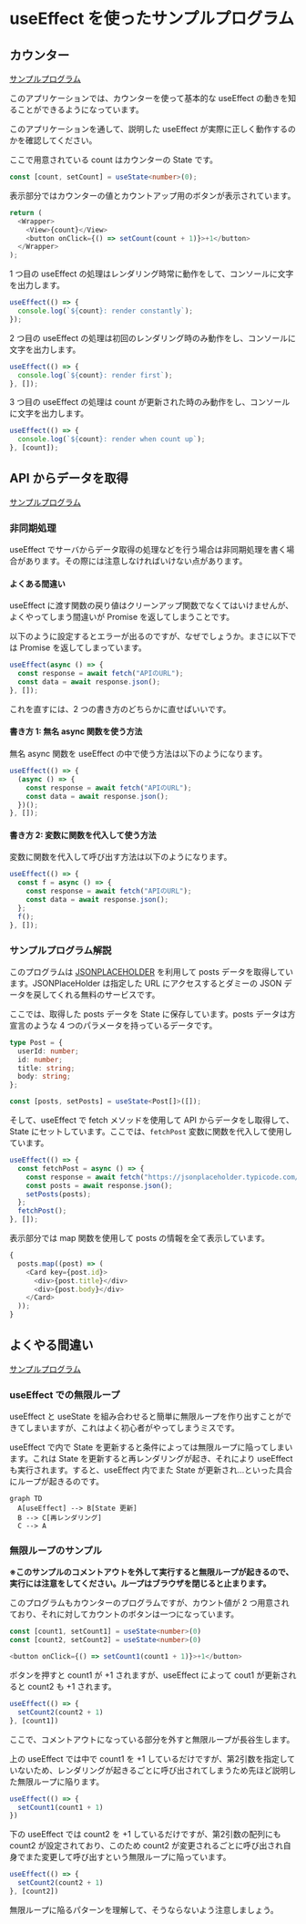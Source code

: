 # useEffect を使ったサンプルプログラム

## カウンター

[サンプルプログラム](https://github.com/sekiyan372/react-study-sample/blob/main/src/pages/week4/Count.tsx)

このアプリケーションでは、カウンターを使って基本的な useEffect の動きを知ることができるようになっています。

このアプリケーションを通して、説明した useEffect が実際に正しく動作するのかを確認してください。

ここで用意されている count はカウンターの State です。

```typescript
const [count, setCount] = useState<number>(0);
```

表示部分ではカウンターの値とカウントアップ用のボタンが表示されています。

```typescript
return (
  <Wrapper>
    <View>{count}</View>
    <button onClick={() => setCount(count + 1)}>+1</button>
  </Wrapper>
);
```

1 つ目の useEffect の処理はレンダリング時常に動作をして、コンソールに文字を出力します。

```typescript
useEffect(() => {
  console.log(`${count}: render constantly`);
});
```

2 つ目の useEffect の処理は初回のレンダリング時のみ動作をし、コンソールに文字を出力します。

```typescript
useEffect(() => {
  console.log(`${count}: render first`);
}, []);
```

3 つ目の useEffect の処理は count が更新された時のみ動作をし、コンソールに文字を出力します。

```typescript
useEffect(() => {
  console.log(`${count}: render when count up`);
}, [count]);
```

## API からデータを取得

[サンプルプログラム](https://github.com/sekiyan372/react-study-sample/blob/main/src/pages/week4/Post.tsx)

### 非同期処理

useEffect でサーバからデータ取得の処理などを行う場合は非同期処理を書く場合があります。その際には注意しなければいけない点があります。

#### よくある間違い

useEffect に渡す関数の戻り値はクリーンアップ関数でなくてはいけませんが、よくやってしまう間違いが Promise を返してしまうことです。

以下のように設定するとエラーが出るのですが、なぜでしょうか。まさに以下では Promise を返してしまっています。

```typescript
useEffect(async () => {
  const response = await fetch("APIのURL");
  const data = await response.json();
}, []);
```

これを直すには、2 つの書き方のどちらかに直せばいいです。

#### 書き方 1: 無名 async 関数を使う方法

無名 async 関数を useEffect の中で使う方法は以下のようになります。

```typescript
useEffect(() => {
  (async () => {
    const response = await fetch("APIのURL");
    const data = await response.json();
  })();
}, []);
```

#### 書き方 2: 変数に関数を代入して使う方法

変数に関数を代入して呼び出す方法は以下のようになります。

```typescript
useEffect(() => {
  const f = async () => {
    const response = await fetch("APIのURL");
    const data = await response.json();
  };
  f();
}, []);
```

### サンプルプログラム解説

このプログラムは [JSONPLACEHOLDER](https://jsonplaceholder.typicode.com/) を利用して posts データを取得しています。JSONPlaceHolder は指定した URL にアクセスするとダミーの JSON データを戻してくれる無料のサービスです。

ここでは、取得した posts データを State に保存しています。posts データは方宣言のような 4 つのパラメータを持っているデータです。

```typescript
type Post = {
  userId: number;
  id: number;
  title: string;
  body: string;
};

const [posts, setPosts] = useState<Post[]>([]);
```

そして、useEffect で fetch メソッドを使用して API からデータをし取得して、State にセットしています。ここでは、`fetchPost` 変数に関数を代入して使用しています。

```typescript
useEffect(() => {
  const fetchPost = async () => {
    const response = await fetch("https://jsonplaceholder.typicode.com/posts");
    const posts = await response.json();
    setPosts(posts);
  };
  fetchPost();
}, []);
```

表示部分では map 関数を使用して posts の情報を全て表示しています。

```typescript
{
  posts.map((post) => (
    <Card key={post.id}>
      <div>{post.title}</div>
      <div>{post.body}</div>
    </Card>
  ));
}
```

## よくやる間違い

[サンプルプログラム](https://github.com/sekiyan372/react-study-sample/blob/main/src/pages/week4/Loop.tsx)

### useEffect での無限ループ

useEffect と useState を組み合わせると簡単に無限ループを作り出すことができてしまいますが、これはよく初心者がやってしまうミスです。

useEffect で内で State を更新すると条件によっては無限ループに陥ってしまいます。これは State を更新すると再レンダリングが起き、それにより useEffect も実行されます。すると、useEffect 内でまた State が更新され…といった具合にループが起きるのです。

```mermaid
graph TD
  A[useEffect] --> B[State 更新]
  B --> C[再レンダリング]
  C --> A
```

### 無限ループのサンプル

**※このサンプルのコメントアウトを外して実行すると無限ループが起きるので、実行には注意をしてください。ループはブラウザを閉じると止まります。**

このプログラムもカウンターのプログラムですが、カウント値が 2 つ用意されており、それに対してカウントのボタンは一つになっています。

```typescript
const [count1, setCount1] = useState<number>(0)
const [count2, setCount2] = useState<number>(0)

<button onClick={() => setCount1(count1 + 1)}>+1</button>
```

ボタンを押すと count1 が +1 されますが、useEffect によって cout1 が更新されると count2 も +1 されます。
```typescript
useEffect(() => {
  setCount2(count2 + 1)
}, [count1])
```

ここで、コメントアウトになっている部分を外すと無限ループが長谷生します。

上の useEffect では中で count1 を +1 しているだけですが、第2引数を指定していないため、レンダリングが起きるごとに呼び出されてしまうため先ほど説明した無限ループに陥ります。
```typescript
useEffect(() => {
  setCount1(count1 + 1)
})
```

下の useEffect では count2 を +1 しているだけですが、第2引数の配列にも count2 が設定されており、このため count2 が変更されるごとに呼び出され自身でまた変更して呼び出すという無限ループに陥っています。
```typescript
useEffect(() => {
  setCount2(count2 + 1)
}, [count2])
```

無限ループに陥るパターンを理解して、そうならないよう注意しましょう。
